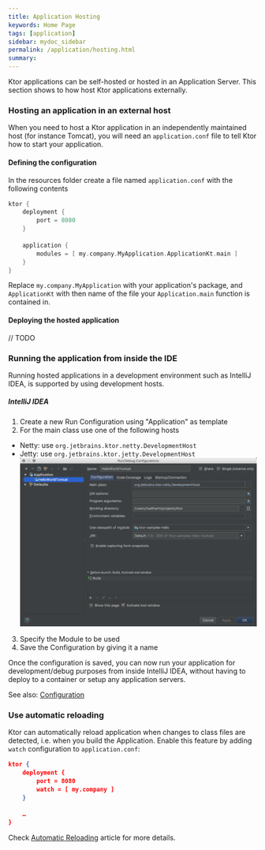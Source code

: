 ```yaml
---
title: Application Hosting
keywords: Home Page
tags: [application]
sidebar: mydoc_sidebar
permalink: /application/hosting.html
summary: 
---
```


Ktor applications can be self-hosted or hosted in an Application Server. This section shows to how host Ktor applications externally.

### Hosting an application in an external host

When you need to host a Ktor application in an independently maintained host (for instance Tomcat), you will need an `application.conf` file
to tell Ktor how to start your application. 

#### Defining the configuration

In the resources folder create a file named `application.conf` with the following contents

```kotlin
ktor {
    deployment {
        port = 8080
    }

    application {
        modules = [ my.company.MyApplication.ApplicationKt.main ]
    }
}
```

Replace `my.company.MyApplication` with your application's package, and `ApplicationKt` with then name of the
file your `Application.main` function is contained in.

#### Deploying the hosted application

// TODO 

### Running the application from inside the IDE

Running hosted applications in a development environment such as IntelliJ IDEA, is supported by using development hosts. 

##### IntelliJ IDEA 

1. Create a new Run Configuration using "Application" as template
2. For the main class use one of the following hosts
  * Netty: use `org.jetbrains.ktor.netty.DevelopmentHost` 
  * Jetty: use `org.jetbrains.ktor.jetty.DevelopmentHost` 
![Main Class](../../images/docs/run-configuration-development-host.png)    
3. Specify the Module to be used
4. Save the Configuration by giving it a name

Once the configuration is saved, you can now run your application for development/debug purposes from inside IntelliJ IDEA, without having to deploy to a container or setup 
any application servers.

See also: [Configuration](configuration)

### Use automatic reloading

Ktor can automatically reload application when changes to class files are detected, i.e. when you build the Application.
Enable this feature by adding `watch` configuration to `application.conf`:

```json
ktor {
    deployment {
        port = 8080
        watch = [ my.company ]
    }

    …
}
```

Check [Automatic Reloading](/application/autoreload) article for more details.
